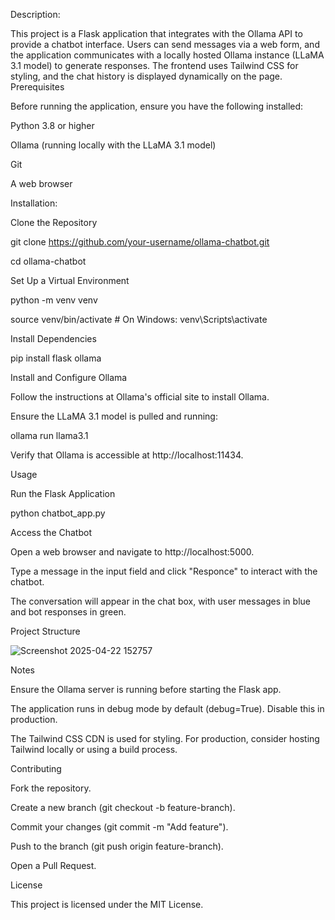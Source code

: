 Description:

This project is a Flask application that integrates with the Ollama API to provide a chatbot interface. Users can send messages via a web form, and the application communicates with a locally hosted Ollama instance (LLaMA 3.1 model) to generate responses. The frontend uses Tailwind CSS for styling, and the chat history is displayed dynamically on the page.
Prerequisites

Before running the application, ensure you have the following installed:

Python 3.8 or higher

Ollama (running locally with the LLaMA 3.1 model)

Git

A web browser

Installation:

Clone the Repository

git clone https://github.com/your-username/ollama-chatbot.git

cd ollama-chatbot



Set Up a Virtual Environment

python -m venv venv

source venv/bin/activate  # On Windows: venv\Scripts\activate


Install Dependencies

pip install flask ollama

Install and Configure Ollama

Follow the instructions at Ollama's official site to install Ollama.


Ensure the LLaMA 3.1 model is pulled and running:

ollama run llama3.1

Verify that Ollama is accessible at http://localhost:11434.

Usage

Run the Flask Application

python chatbot_app.py


Access the Chatbot

Open a web browser and navigate to http://localhost:5000.

Type a message in the input field and click "Responce" to interact with the chatbot.

The conversation will appear in the chat box, with user messages in blue and bot responses in green.


Project Structure

![Screenshot 2025-04-22 152757](https://github.com/user-attachments/assets/2256dfdd-9a10-45f6-a1c0-73faa9b45cf2)


Notes

Ensure the Ollama server is running before starting the Flask app.

The application runs in debug mode by default (debug=True). Disable this in production.

The Tailwind CSS CDN is used for styling. For production, consider hosting Tailwind locally or using a build process.

Contributing

Fork the repository.

Create a new branch (git checkout -b feature-branch).

Commit your changes (git commit -m "Add feature").

Push to the branch (git push origin feature-branch).

Open a Pull Request.

License

This project is licensed under the MIT License.

